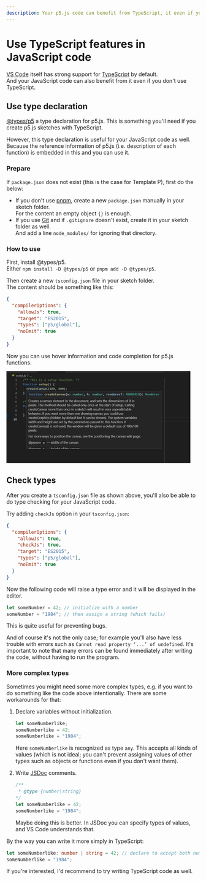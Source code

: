 ```yaml
---
description: Your p5.js code can benefit from TypeScript, it even if you don't write TypeScript code.
---
```


# Use TypeScript features in JavaScript code

[VS Code](https://code.visualstudio.com/) itself has strong support for [TypeScript](https://www.typescriptlang.org/) by default.  
And your JavaScript code can also benefit from it even if you don't use TypeScript.


## Use type declaration

[@types/p5](https://www.npmjs.com/package/@types/p5) a type declaration for p5.js. This is something you'll need if you create p5.js sketches with TypeScript.

However, this type declaration is useful for your JavaScript code as well. Because the reference information of p5.js (i.e. description of each function) is embedded in this and you can use it.

### Prepare

If `package.json` does not exist (this is the case for Template P), first do the below:

- If you don't use [pnpm](https://pnpm.js.org/), create a new `package.json` manually in your sketch folder.  
For the content an empty object `{}` is enough.
- If you use [Git](https://git-scm.com/) and if `.gitignore` doesn't exist, create it in your sketch folder as well.  
And add a line `node_modules/` for ignoring that directory.

### How to use

First, install @types/p5.  
Either `npm install -D @types/p5` or `pnpm add -D @types/p5`.

Then create a new `tsconfig.json` file in your sketch folder.  
The content should be something like this:

```json
{
  "compilerOptions": {
    "allowJs": true,
    "target": "ES2015",
    "types": ["p5/global"],
    "noEmit": true
  }
}
```

Now you can use hover information and code completion for p5.js functions.

<img src="./images/screenshots/use-d-ts.png" alt="Use type declaration in JS files" title="Use type declaration in JS files" width="480" height="240">


## Check types

After you create a `tsconfig.json` file as shown above, you'll also be able to do type checking for your JavaScript code.

Try adding `checkJs` option in your `tsconfig.json`:

```json
{
  "compilerOptions": {
    "allowJs": true,
    "checkJs": true,
    "target": "ES2015",
    "types": ["p5/global"],
    "noEmit": true
  }
}
```

Now the following code will raise a type error and it will be displayed in the editor.

```js
let someNumber = 42; // initialize with a number
someNumber = "1984"; // then assign a string (which fails)
```

This is quite useful for preventing bugs.

And of course it's not the only case; for example you'll also have less trouble with errors such as `Cannot read property ‘...’ of undefined`. It's important to note that many errors can be found immediately after writing the code, without having to run the program.

### More complex types

Sometimes you might need some more complex types, e.g. if you want to do something like the code above intentionally. There are some workarounds for that:

1. Declare variables without initialization.

    ```js
    let someNumberlike;
    someNumberlike = 42;
    someNumberlike = "1984";
    ```

    Here `someNumberlike` is recognized as type `any`. This accepts all kinds of values (which is not ideal; you can't prevent assigning values of other types such as objects or functions even if you don't want them).

2. Write [JSDoc](https://jsdoc.app/) comments.

    ```js
    /**
     * @type {number|string}
    */
    let someNumberlike = 42;
    someNumberlike = "1984";
    ```

    Maybe doing this is better. In JSDoc you can specify types of values, and VS Code understands that.

By the way you can write it more simply in TypeScript:

```ts
let someNumberlike: number | string = 42; // declare to accept both number and string
someNumberlike = "1984";
```

If you're interested, I'd recommend to try writing TypeScript code as well.
